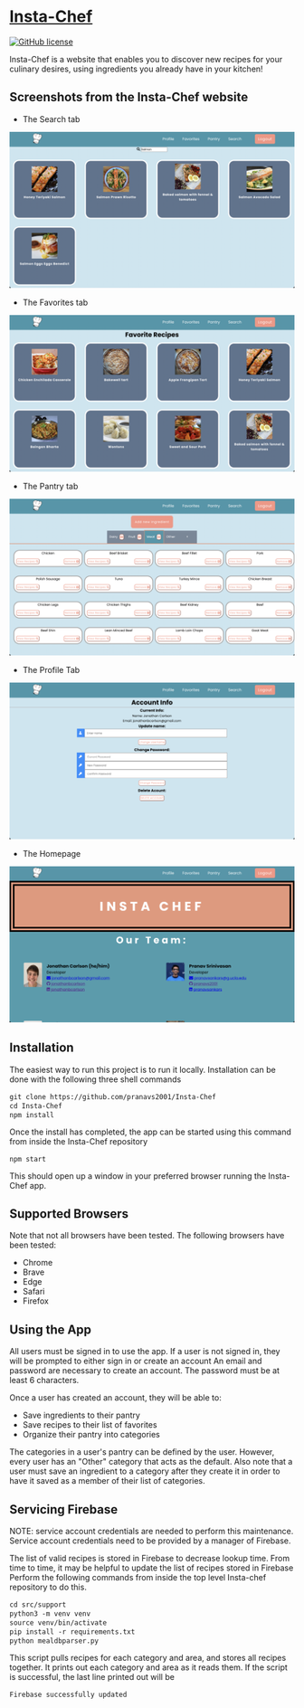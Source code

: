 # [Insta-Chef](http://insta-chef-ba8dc.web.app/) 

[![GitHub license](https://img.shields.io/badge/license-MIT-blue.svg)](https://github.com/pranavs2001/Insta-Chef/blob/main/LICENSE)

Insta-Chef is a website that enables you to discover new recipes for your culinary desires, using ingredients you already have in your kitchen!
## Screenshots from the Insta-Chef website
- The Search tab

![Search tab](assets/Search.png)
- The Favorites tab

![Favorites tab](assets/Favorites.png)
- The Pantry tab

![Pantry tab](assets/Pantry.png)
- The Profile Tab

![Profile tab](assets/Profile.png)
- The Homepage

![Homepage tab](assets/Homepage.png)
## Installation 
The easiest way to run this project is to run it locally. 
Installation can be done with the following three shell commands
```
git clone https://github.com/pranavs2001/Insta-Chef
cd Insta-Chef
npm install
```
Once the install has completed, the app can be started using this command from inside the 
Insta-Chef repository
```
npm start
```
This should open up a window in your preferred browser running the Insta-Chef app.

## Supported Browsers
Note that not all browsers have been tested. 
The following browsers have been tested:
- Chrome
- Brave
- Edge
- Safari
- Firefox

## Using the App
All users must be signed in to use the app. 
If a user is not signed in, they will be prompted to either sign in or create an account
An email and password are necessary to create an account. The password must be at least 6 characters.

Once a user has created an account, they will be able to:
- Save ingredients to their pantry
- Save recipes to their list of favorites
- Organize their pantry into categories

The categories in a user's pantry can be defined by the user. 
However, every user has an "Other" category that acts as the default.
Also note that a user must save an ingredient to a category after they create it 
in order to have it saved as a member of their list of categories.

## Servicing Firebase
NOTE: service account credentials are needed to perform this maintenance.
Service account credentials need to be provided by a manager of Firebase.

The list of valid recipes is stored in Firebase to decrease lookup time.
From time to time, it may be helpful to update the list of recipes stored in Firebase
Perform the following commands from inside the top level Insta-chef repository to do this.
```
cd src/support
python3 -m venv venv
source venv/bin/activate
pip install -r requirements.txt
python mealdbparser.py
```
This script pulls recipes for each category and area, and stores all recipes together.
It prints out each category and area as it reads them.
If the script is successful, the last line printed out will be 
```
Firebase successfully updated
```
